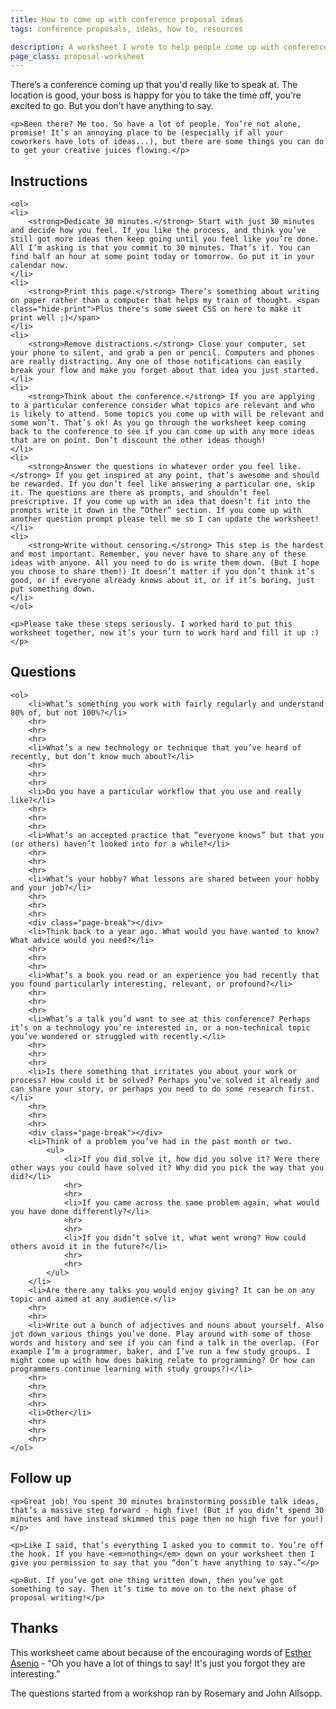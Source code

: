 ```yaml
---
title: How to come up with conference proposal ideas
tags: conference proposals, ideas, how to, resources

description: A worksheet I wrote to help people come up with conference proposal ideas.
page_class: proposal-worksheet
---
```


<div class="hide-print">
    <p>There’s a conference coming up that you'd really like to speak at. The location is good, your boss is happy for you to take the time off, you’re excited to go. But you don’t have anything to say.</p>

    <p>Been there? Me too. So have a lot of people. You’re not alone, promise! It’s an annoying place to be (especially if all your coworkers have lots of ideas...), but there are some things you can do to get your creative juices flowing.</p>
</div>

<div class="worksheet-instructions">
    <h2>Instructions</h2>

    <ol>
    <li>
        <strong>Dedicate 30 minutes.</strong> Start with just 30 minutes and decide how you feel. If you like the process, and think you’ve still got more ideas then keep going until you feel like you’re done. All I’m asking is that you commit to 30 minutes. That’s it. You can find half an hour at some point today or tomorrow. Go put it in your calendar now.
    </li>
    <li>
        <strong>Print this page.</strong> There’s something about writing on paper rather than a computer that helps my train of thought. <span class="hide-print">Plus there's some sweet CSS on here to make it print well ;)</span>
    </li>
    <li>
        <strong>Remove distractions.</strong> Close your computer, set your phone to silent, and grab a pen or pencil. Computers and phones are really distracting. Any one of those notifications can easily break your flow and make you forget about that idea you just started.
    </li>
    <li>
        <strong>Think about the conference.</strong> If you are applying to a particular conference consider what topics are relevant and who is likely to attend. Some topics you come up with will be relevant and some won’t. That’s ok! As you go through the worksheet keep coming back to the conference to see if you can come up with any more ideas that are on point. Don’t discount the other ideas though!
    </li>
    <li>
        <strong>Answer the questions in whatever order you feel like.</strong> If you get inspired at any point, that’s awesome and should be rewarded. If you don’t feel like answering a particular one, skip it. The questions are there as prompts, and shouldn’t feel prescriptive. If you come up with an idea that doesn’t fit into the prompts write it down in the “Other” section. If you come up with another question prompt please tell me so I can update the worksheet!
    </li>
    <li>
        <strong>Write without censoring.</strong> This step is the hardest and most important. Remember, you never have to share any of these ideas with anyone. All you need to do is write them down. (But I hope you choose to share them!) It doesn’t matter if you don’t think it’s good, or if everyone already knows about it, or if it’s boring, just put something down.
    </li>
    </ol>

    <p>Please take these steps seriously. I worked hard to put this worksheet together, now it’s your turn to work hard and fill it up :)</p>
</div>

<div class="page-break"></div>

<div class="worksheet-questions">
    <h2>Questions</h2>

    <ol>
        <li>What’s something you work with fairly regularly and understand 80% of, but not 100%?</li>
        <hr>
        <hr>
        <hr>
        <li>What’s a new technology or technique that you’ve heard of recently, but don’t know much about?</li>
        <hr>
        <hr>
        <hr>
        <li>Do you have a particular workflow that you use and really like?</li>
        <hr>
        <hr>
        <hr>
        <li>What’s an accepted practice that “everyone knows” but that you (or others) haven’t looked into for a while?</li>
        <hr>
        <hr>
        <hr>
        <li>What’s your hobby? What lessons are shared between your hobby and your job?</li>
        <hr>
        <hr>
        <hr>
        <div class="page-break"></div>
        <li>Think back to a year ago. What would you have wanted to know? What advice would you need?</li>
        <hr>
        <hr>
        <hr>
        <li>What’s a book you read or an experience you had recently that you found particularly interesting, relevant, or profound?</li>
        <hr>
        <hr>
        <hr>
        <li>What’s a talk you’d want to see at this conference? Perhaps it’s on a technology you’re interested in, or a non-technical topic you’ve wondered or struggled with recently.</li>
        <hr>
        <hr>
        <hr>
        <li>Is there something that irritates you about your work or process? How could it be solved? Perhaps you’ve solved it already and can share your story, or perhaps you need to do some research first.</li>
        <hr>
        <hr>
        <hr>
        <div class="page-break"></div>
        <li>Think of a problem you’ve had in the past month or two.
            <ul>
                <li>If you did solve it, how did you solve it? Were there other ways you could have solved it? Why did you pick the way that you did?</li>
                <hr>
                <hr>
                <li>If you came across the same problem again, what would you have done differently?</li>
                <hr>
                <hr>
                <li>If you didn’t solve it, what went wrong? How could others avoid it in the future?</li>
                <hr>
                <hr>
            </ul>
        </li>
        <li>Are there any talks you would enjoy giving? It can be on any topic and aimed at any audience.</li>
        <hr>
        <hr>
        <li>Write out a bunch of adjectives and nouns about yourself. Also jot down various things you’ve done. Play around with some of those words and history and see if you can find a talk in the overlap. (For example I’m a programmer, baker, and I’ve run a few study groups. I might come up with how does baking relate to programming? Or how can programmers continue learning with study groups?)</li>
        <hr>
        <hr>
        <hr>
        <hr>
        <li>Other</li>
        <hr>
        <hr>
        <hr>
    </ol>
</div>

<div class="follow-up">
    <h2>Follow up</h2>

    <p>Great job! You spent 30 minutes brainstorming possible talk ideas, that’s a massive step forward - high five! (But if you didn’t spend 30 minutes and have instead skimmed this page then no high five for you!)</p>

    <p>Like I said, that’s everything I asked you to commit to. You’re off the hook. If you have <em>nothing</em> down on your worksheet then I give you permission to say that you “don’t have anything to say.”</p>

    <p>But. If you’ve got one thing written down, then you’ve got something to say. Then it’s time to move on to the next phase of proposal writing!</p>
</div>

<div class="hide-print">
  <h2>Thanks</h2>

  <p>This worksheet came about because of the encouraging words of <a href="https://twitter.com/Sthreo">Esther Asenjo</a> - “Oh you have a lot of things to say! It's just you forgot they are interesting.”</p>

  <p>The questions started from a workshop ran by Rosemary and John Allsopp.</p>
</div>